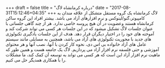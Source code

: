+++
draft = false
title = "درباره کرمانشاه لاگ"
date = "2017-08-31T15:12:46+04:35"
+++
لاگ کرمانشاه یک گروه مستقل متشکل از علاقه مندان به کامپیوتر،گنو/لینوکس و نرم افزارهای آزاد می باشد. بیشتر افراد این گروه ساکن کرمانشاه هستند وعضویت در آن هیچ پروسه خاصی ندارد. هر از چند گاهی جلساتی با عنوان جلسات لاگ تشکیل میشود که در این جلسات هر کسی می تواند شرکت کند و آموخته های خود را در اختیار دیگران قرار دهد. هدف از این جلسات یادگیری تکنولوژی های جدید با محوریت تکنولوژی های آزاد می باشد، همچنین به مسایلی مانند سیستم عامل های آزاد خانواده بی اس دی، نحوه کار کردن با آنها، نصب آنها و هر محتوای آموزشی و حتی فلسفه نرم افزار آزاد می پردازیم. لاگ یک جامعه هست و همین طور که ماهیت نرم افزار آزاد این است که هر کسی می تواند به توسعه آن کمک کند، ما مشکلات را با همکاری همدیگر حل می کنیم.